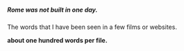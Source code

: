 ##### Rome was not built in one day.


The words that I have been seen in a few films or websites.

**about one hundred words per file.**